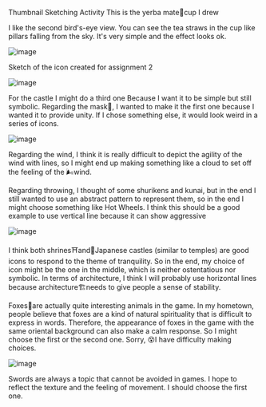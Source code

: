 Thumbnail Sketching Activity
This is the yerba mate🧉cup I drew

I like the second bird's-eye view. You can see the tea straws in the cup like pillars falling from the sky. It's very simple and the effect looks ok.

 ![image](https://github.com/user-attachments/assets/a6f5d8bf-ac08-4edf-a588-0d71e9e636a1)

Sketch of the icon created for assignment 2

![image](https://github.com/user-attachments/assets/5c1bf3aa-f058-40ea-a100-6fa6bd447ba7)

For the castle I might do a third one Because I want it to be simple but still symbolic. Regarding the mask👺, I wanted to make it the first one because I wanted it to provide unity. If I chose something else, it would look weird in a series of icons.

![image](https://github.com/user-attachments/assets/722748e4-695d-4f74-8b3b-8186c51e3479)

Regarding the wind, I think it is really difficult to depict the agility of the wind with lines, so I might end up making something like a cloud to set off the feeling of the 🌬️wind.

Regarding throwing, I thought of some shurikens and kunai, but in the end I still wanted to use an abstract pattern to represent them, so in the end I might choose something like Hot Wheels. I think this should be a good example to use vertical line because it can show aggressive

![image](https://github.com/user-attachments/assets/52d3146b-a1f9-48c4-84b2-b0de7f171f76)

I think both shrines⛩️and🏯Japanese castles (similar to temples) are good icons to respond to the theme of tranquility. So in the end, my choice of icon might be the one in the middle, which is neither ostentatious nor symbolic. In terms of architecture, I think I will probably use horizontal lines because architecture🏗️needs to give people a sense of stability.

Foxes🦊are actually quite interesting animals in the game. In my hometown, people believe that foxes are a kind of natural spirituality that is difficult to express in words. Therefore, the appearance of foxes in the game with the same oriental background can also make a calm response. So I might choose the first or the second one. Sorry, 😵I have difficulty making choices.

![image](https://github.com/user-attachments/assets/637022f3-8c1c-4910-bff3-77acbc248234)

Swords are always a topic that cannot be avoided in games. I hope to reflect the texture and the feeling of movement. I should choose the first one.